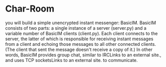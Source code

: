 # Char-Room
you will build a simple unencrypted instant messenger: BasicIM.  BasicIM consists of two parts: a single instance of a server (server.py) and a variable number of BasicIM clients (client.py).  Each client connects to the server, the latter of which is responsible for receiving instant messages from a client and echoing those messages to all other connected clients.  (The client that sent the message doesn't receive a copy of it.)  In other words, BasicIM provides group chat, similar to IRCLinks to an external site., and uses TCP socketsLinks to an external site. to communicate.
